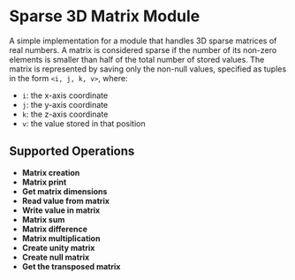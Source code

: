 # Sparse 3D Matrix Module

A simple implementation for a module that handles 3D sparse matrices of real numbers. A matrix is considered sparse if the number of its non-zero elements is smaller than half of the total number of stored values. The matrix is represented by saving only the non-null values, specified as tuples in the form `<i, j, k, v>`, where:

- `i`: the x-axis coordinate  
- `j`: the y-axis coordinate  
- `k`: the z-axis coordinate  
- `v`: the value stored in that position

## Supported Operations

- **Matrix creation**
- **Matrix print**
- **Get matrix dimensions**
- **Read value from matrix**
- **Write value in matrix**
- **Matrix sum**
- **Matrix difference**
- **Matrix multiplication**
- **Create unity matrix**
- **Create null matrix**
- **Get the transposed matrix**
